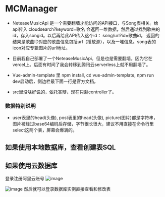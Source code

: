 # MCManager

* NeteaseMusicApi 是一个需要翻墙才能访问的API接口，与Song表相关。给api传入 cloudsearch?keyword=歌名 会返回一堆数据，然后通过找到歌曲的id，存入songid。以后再给此API传入这个id：
song/url?id=歌曲id。 返回的结果是歌曲ID对应的歌曲信息包括url（播放源），以及一堆信息。song表的icon对应专辑图片的url地址。
* 目前我自己部署了一个NeteaseMusicApi，但是也是需要翻墙，因为它在vercel上。后面有时间了我会转移到腾讯云serverless上就不用翻墙了。

* Vue-admin-template 里 npm install, cd vue-admin-template, npm run dev启动后，侧边栏最下面一行是官方文档。

* src里没啥好说的，依托答辩，现在只剩controller了。

### 数据特别说明
* user表里的head(头像), post表里的head(头像), picture(图片)都是字符串，图片被经过base64编码后存储，字节很长很大，建议不用直接在命令行里select这两个表，屏幕会爆满的。

## 如果使用本地数据库，查看创建表SQL

## 如果使用云数据库
登录注册阿里云账号
![image](https://user-images.githubusercontent.com/58733209/233963667-bae91b47-8cda-415a-919d-ad1304c6ca61.png)

![image](https://user-images.githubusercontent.com/58733209/233963528-fda060e0-243a-4704-b94e-e35f69922b9d.png)
然后就可以登录数据库实例直接查看和修改表
